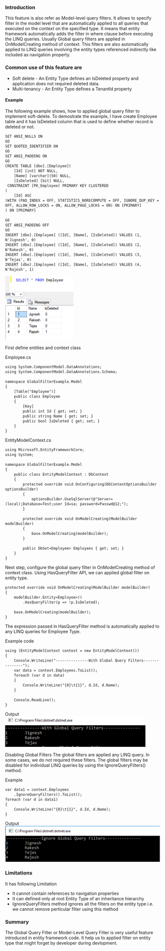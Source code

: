 ### Introduction
This feature is also refer as Model-level query filters. It allows to specify filter in the model level that are automatically applied to all queries that executed on the context on the specified type. It means that entity framework automatically adds the filter in where clause before executing the LINQ queries. Usually Global query filters are applied in OnModelCreating method of context. This filters are also automatically applied to LINQ queries involving the entity types referenced indirectly like included as navigation property.

### Common use of this feature are
* Soft delete - An Entity Type defines an IsDeleted property and application does not required deleted data.
* Multi-tenancy - An Entity Type defines a TenantId property

#### Example
The following example shows, how to applied global query filter to implement soft-delete. To demostrate the example, I have create Employee table and it has IsDeleted column that is used to define whether record is deleted or not.
```
SET ANSI_NULLS ON
GO
SET QUOTED_IDENTIFIER ON
GO
SET ANSI_PADDING ON
GO
CREATE TABLE [dbo].[Employee](
	[Id] [int] NOT NULL,
	[Name] [varchar](50) NULL,
	[IsDeleted] [bit] NULL,
 CONSTRAINT [PK_Employee] PRIMARY KEY CLUSTERED 
(
	[Id] ASC
)WITH (PAD_INDEX = OFF, STATISTICS_NORECOMPUTE = OFF, IGNORE_DUP_KEY = OFF, ALLOW_ROW_LOCKS = ON, ALLOW_PAGE_LOCKS = ON) ON [PRIMARY]
) ON [PRIMARY]

GO
SET ANSI_PADDING OFF
GO
INSERT [dbo].[Employee] ([Id], [Name], [IsDeleted]) VALUES (1, N'Jignesh', 0)
INSERT [dbo].[Employee] ([Id], [Name], [IsDeleted]) VALUES (2, N'Rakesh', 0)
INSERT [dbo].[Employee] ([Id], [Name], [IsDeleted]) VALUES (3, N'Tejas', 0)
INSERT [dbo].[Employee] ([Id], [Name], [IsDeleted]) VALUES (4, N'Rajesh', 1)
```

![alt text](ScreenShots/1.png "")

First define entities and context class

Employee.cs
```
using System.ComponentModel.DataAnnotations;
using System.ComponentModel.DataAnnotations.Schema;

namespace GlobalFilterExample.Model
{
    [Table("Employee")]
    public class Employee
    {
        [Key]
        public int Id { get; set; }
        public string Name { get; set; }
        public bool IsDeleted { get; set; }
    }
}
```

EntityModelContext.cs
```
using Microsoft.EntityFrameworkCore;
using System;

namespace GlobalFilterExample.Model
{
    public class EntityModelContext : DbContext
    {
        protected override void OnConfiguring(DbContextOptionsBuilder optionsBuilder)
        {
            optionsBuilder.UseSqlServer(@"Server=(local);Database=Test;user Id=sa; password=Passwd@12;");
        }

        protected override void OnModelCreating(ModelBuilder modelBuilder)
        {
            base.OnModelCreating(modelBuilder);
        }

        public DbSet<Employee> Employees { get; set; }
    }
}
```
Next step, configure the global query filter in OnModelCreating  method of context class. Using HasQueryFilter API, we can applied global filter on entity type.
```
protected override void OnModelCreating(ModelBuilder modelBuilder)
{
    modelBuilder.Entity<Employee>()
        .HasQueryFilter(p => !p.IsDeleted);

    base.OnModelCreating(modelBuilder);
}
```
The expression passed in HasQueryFilter method is automatically applied to any LINQ queries for Employee Type.

Example code
```
using (EntityModelContext context = new EntityModelContext())
{
    Console.WriteLine("---------------With Global Query Filters---------------");
    var data = context.Employees.ToList();
    foreach (var d in data)
    {
        Console.WriteLine("{0}\t{1}", d.Id, d.Name);
    }

    Console.ReadLine();
}
```
Output
![alt text](ScreenShots/2.png "")

Disabling Global Filters
The global filters are applied any LINQ query. In some cases, we do not required these filters. The global filters may be disabled for individual LINQ queries by using the IgnoreQueryFilters() method.

Example
```
var data1 = context.Employees
    .IgnoreQueryFilters().ToList();
foreach (var d in data1)
{
    Console.WriteLine("{0}\t{1}", d.Id, d.Name);
}
```
Output
![alt text](ScreenShots/3.png "")

### Limitations
It has following Limitation
* It cannot contain references to navigation properties
* It can defined only at root Entity Type of an inheritance hierarchy
* IgnoreQueryFilters method ignores all the filters on the entity type i.e. we cannot remove perticular filter using this method

### Summary
The Global Query Filter or Model-Level Query Filter is very useful feature introduced in entity framework code. It help us to applied filter on entity type that might forget by developer during devlopment. 

